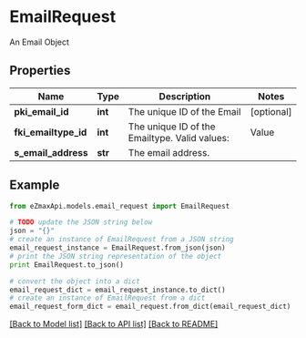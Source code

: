 # EmailRequest

An Email Object

## Properties

Name | Type | Description | Notes
------------ | ------------- | ------------- | -------------
**pki_email_id** | **int** | The unique ID of the Email | [optional] 
**fki_emailtype_id** | **int** | The unique ID of the Emailtype.  Valid values:  |Value|Description| |-|-| |1|Office| |2|Home| | 
**s_email_address** | **str** | The email address. | 

## Example

```python
from eZmaxApi.models.email_request import EmailRequest

# TODO update the JSON string below
json = "{}"
# create an instance of EmailRequest from a JSON string
email_request_instance = EmailRequest.from_json(json)
# print the JSON string representation of the object
print EmailRequest.to_json()

# convert the object into a dict
email_request_dict = email_request_instance.to_dict()
# create an instance of EmailRequest from a dict
email_request_form_dict = email_request.from_dict(email_request_dict)
```
[[Back to Model list]](../README.md#documentation-for-models) [[Back to API list]](../README.md#documentation-for-api-endpoints) [[Back to README]](../README.md)


